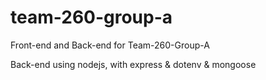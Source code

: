 # team-260-group-a
Front-end and Back-end for Team-260-Group-A

Back-end using nodejs, with express & dotenv & mongoose
